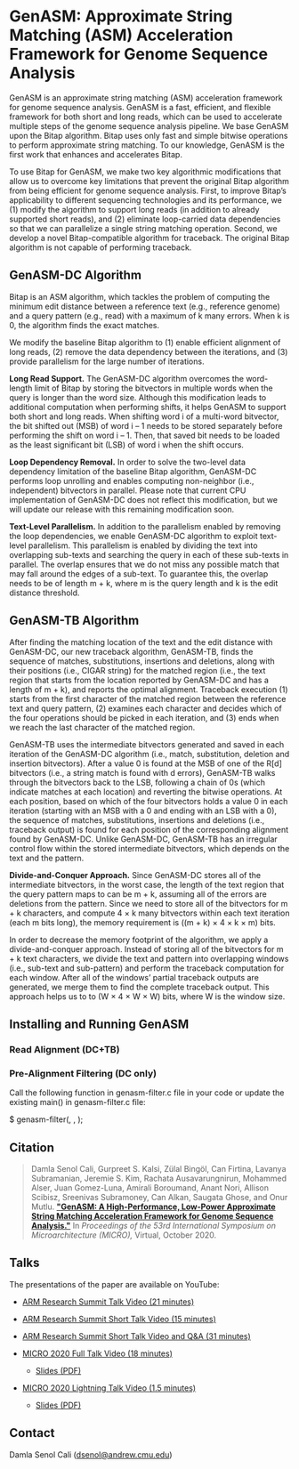 # GenASM: Approximate String Matching (ASM) Acceleration Framework for Genome Sequence Analysis
GenASM is an approximate string matching (ASM) acceleration framework for genome sequence analysis. GenASM is a fast, efficient, and flexible framework for both short and long reads, which can be used to accelerate multiple steps of the genome sequence analysis pipeline. We base GenASM upon the Bitap algorithm. Bitap uses only fast and simple bitwise operations to perform approximate string matching. To our knowledge, GenASM is the first work that enhances and accelerates Bitap.

To use Bitap for GenASM, we make two key algorithmic modifications that allow us to overcome key limitations that prevent the original Bitap algorithm from being efficient for genome sequence analysis. First, to improve Bitap’s applicability to different sequencing technologies and its performance, we (1) modify the algorithm to support long reads (in addition to already supported short reads), and (2) eliminate loop-carried data dependencies so that we can parallelize a single string matching operation. Second, we develop a novel Bitap-compatible algorithm for traceback. The original Bitap algorithm is not capable of performing traceback.

## GenASM-DC Algorithm

Bitap is an ASM algorithm, which tackles the problem of computing the minimum edit distance between a reference text (e.g., reference genome) and a query pattern (e.g., read) with a maximum of k many errors. When k is 0, the algorithm finds the exact matches. 

We modify the baseline Bitap algorithm to (1) enable efficient alignment of long reads, (2) remove the data dependency between the iterations, and (3) provide parallelism for the large number of iterations.

**Long Read Support.** The GenASM-DC algorithm overcomes the word-length limit of Bitap by storing the bitvectors in multiple words when the query is longer than the word size. Although this modification leads to additional computation when performing shifts, it helps GenASM to support both short and long reads. When shifting word i of a multi-word bitvector, the bit shifted out (MSB) of word i – 1 needs to be stored separately before performing the shift on word i – 1. Then, that saved bit needs to be loaded as the least significant bit (LSB) of word i when the shift occurs. 

**Loop Dependency Removal.** In order to solve the two-level data dependency limitation of the baseline Bitap algorithm, GenASM-DC performs loop unrolling and enables computing non-neighbor (i.e., independent) bitvectors in parallel. Please note that current CPU implementation of GenASM-DC does not reflect this modification, but we will update our release with this remaining modification soon.

**Text-Level Parallelism.** In addition to the parallelism enabled by removing the loop dependencies, we enable GenASM-DC algorithm to exploit text-level parallelism. This parallelism is enabled by dividing the text into overlapping sub-texts and searching the query in each of these sub-texts in parallel. The overlap ensures that we do not miss any possible match that may fall around the edges of a sub-text. To guarantee this, the overlap needs to be of length m + k, where m is the query length and k is the edit distance threshold.

## GenASM-TB Algorithm

After finding the matching location of the text and the edit distance with GenASM-DC, our new traceback algorithm, GenASM-TB, finds the sequence of matches, substitutions, insertions and deletions, along with their positions (i.e., CIGAR string) for the matched region (i.e., the text region that starts from the location reported by GenASM-DC and has a length of m + k), and reports the optimal alignment. Traceback execution (1) starts from the first character of the matched region between the reference text and query pattern, (2) examines each character and decides which of the four operations should be picked in each iteration, and (3) ends when we reach the last character of the matched region. 

GenASM-TB uses the intermediate bitvectors generated and saved in each iteration of the GenASM-DC algorithm (i.e., match, substitution, deletion and insertion bitvectors). After a value 0 is found at the MSB of one of the R[d] bitvectors (i.e., a string match is found with d errors), GenASM-TB walks through the bitvectors back to the LSB, following a chain of 0s (which indicate matches at each location) and reverting the bitwise operations. At each position, based on which of the four bitvectors holds a value 0 in each iteration (starting with an MSB with a 0 and ending with an LSB with a 0), the sequence of matches, substitutions, insertions and deletions (i.e., traceback output) is found for each position of the corresponding alignment found by GenASM-DC. Unlike GenASM-DC, GenASM-TB has an irregular control flow within the stored intermediate bitvectors, which depends on the text and the pattern.

**Divide-and-Conquer Approach.** Since GenASM-DC stores all of the intermediate bitvectors, in the worst case, the length of the text region that the query pattern maps to can be m + k, assuming all of the errors are deletions from the pattern. Since we need to store all of the bitvectors for m + k characters, and compute 4 × k many bitvectors within each text iteration (each m bits long), the memory requirement is ((m + k) × 4 × k × m) bits.

In order to decrease the memory footprint of the algorithm, we apply a divide-and-conquer approach. Instead of storing all of the bitvectors for m + k text characters, we divide the text and pattern into overlapping windows (i.e., sub-text and sub-pattern) and perform the traceback computation for each window. After all of the windows’ partial traceback outputs are generated, we merge them to find the complete traceback output. This approach helps us to to (W × 4 × W × W) bits, where W is the window size.

## Installing and Running GenASM

### Read Alignment (DC+TB)

### Pre-Alignment Filtering (DC only)

Call the following function in genasm-filter.c file in your code or update the existing main() in genasm-filter.c file:

  $ genasm-filter(<reference sequence>, <query sequence>, <edit distance threshold>);

## Citation
>Damla Senol Cali, Gurpreet S. Kalsi, Zülal Bingöl, Can Firtina, Lavanya Subramanian, Jeremie S. Kim, Rachata Ausavarungnirun, Mohammed Alser, Juan Gomez-Luna, Amirali Boroumand, Anant Nori, Allison Scibisz, Sreenivas Subramoney, Can Alkan, Saugata Ghose, and Onur Mutlu.
[**"GenASM: A High-Performance, Low-Power Approximate String Matching Acceleration Framework for Genome Sequence Analysis."**](https://people.inf.ethz.ch/omutlu/pub/GenASM-approximate-string-matching-framework-for-genome-analysis_micro20.pdf)
In _Proceedings of the 53rd International Symposium on Microarchitecture (MICRO),_ Virtual, October 2020.

## Talks
The presentations of the paper are available on YouTube:

* [ARM Research Summit Talk Video (21 minutes)](https://www.youtube.com/watch?v=oKYqVo1UTdE)

* [ARM Research Summit Short Talk Video (15 minutes)](https://www.youtube.com/watch?v=omqCTHlnMA0)

* [ARM Research Summit Short Talk Video and Q&A (31 minutes)](https://www.youtube.com/watch?v=y1S6gtGz2bo) 

* [MICRO 2020 Full Talk Video (18 minutes)](https://www.youtube.com/watch?v=srQVqPJFqjo&t=5s)
  * [Slides (PDF)](https://people.inf.ethz.ch/omutlu/pub/GenASM-approximate-string-matching-framework-for-genome-analysis_micro20-talk.pdf)

* [MICRO 2020 Lightning Talk Video (1.5 minutes)](https://www.youtube.com/watch?v=nJs3RRnvk_k&t=2s) 
  * [Slides (PDF)](https://people.inf.ethz.ch/omutlu/pub/GenASM-approximate-string-matching-framework-for-genome-analysis_micro20-lightning-talk.pdf)

## Contact
Damla Senol Cali (dsenol@andrew.cmu.edu)

